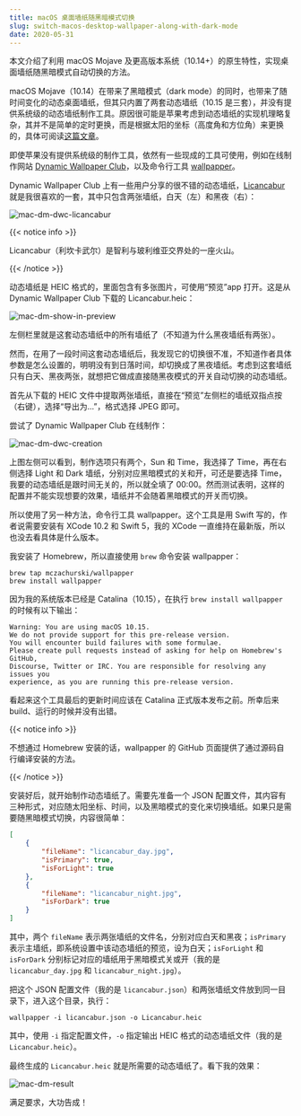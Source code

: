 ```yaml
---
title: macOS 桌面墙纸随黑暗模式切换
slug: switch-macos-desktop-wallpaper-along-with-dark-mode
date: 2020-05-31
---
```


本文介绍了利用 macOS Mojave 及更高版本系统（10.14+）的原生特性，实现桌面墙纸随黑暗模式自动切换的方法。

<!-- more -->

macOS Mojave（10.14）在带来了黑暗模式（dark mode）的同时，也带来了随时间变化的动态桌面墙纸，但其只内置了两套动态墙纸（10.15 是三套），并没有提供系统级的动态墙纸制作工具。原因很可能是苹果考虑到动态墙纸的实现机理略复杂，其并不是简单的定时更换，而是根据太阳的坐标（高度角和方位角）来更换的，具体可阅读[这篇文章](https://sspai.com/post/47390)。

即使苹果没有提供系统级的制作工具，依然有一些现成的工具可使用，例如在线制作网站 [Dynamic Wallpaper Club](https://dynamicwallpaper.club)，以及命令行工具 [wallpapper](https://github.com/mczachurski/wallpapper)。

Dynamic Wallpaper Club 上有一些用户分享的很不错的动态墙纸，[Licancabur](https://dynamicwallpaper.club/wallpaper/rzeg18a2re) 就是我很喜欢的一套，其中只包含两张墙纸，白天（左）和黑夜（右）：

![mac-dm-dwc-licancabur](https://image.zacjact1568.com/post/mac-dm-dwc-licancabur.jpg)

{{< notice info >}}

Licancabur（利坎卡武尔）是智利与玻利维亚交界处的一座火山。

{{< /notice >}}

动态墙纸是 HEIC 格式的，里面包含有多张图片，可使用“预览”app 打开。这是从 Dynamic Wallpaper Club 下载的 Licancabur.heic：

![mac-dm-show-in-preview](https://image.zacjact1568.com/post/mac-dm-show-in-preview.jpg)

左侧栏里就是这套动态墙纸中的所有墙纸了（不知道为什么黑夜墙纸有两张）。

然而，在用了一段时间这套动态墙纸后，我发现它的切换很不准，不知道作者具体参数是怎么设置的，明明没有到日落时间，却切换成了黑夜墙纸。考虑到这套墙纸只有白天、黑夜两张，就想把它做成直接随黑夜模式的开关自动切换的动态墙纸。

首先从下载的 HEIC 文件中提取两张墙纸，直接在“预览”左侧栏的墙纸双指点按（右键），选择“导出为...”，格式选择 JPEG 即可。

尝试了 Dynamic Wallpaper Club 在线制作：

![mac-dm-dwc-creation](https://image.zacjact1568.com/post/mac-dm-dwc-creation.jpg)

上图左侧可以看到，制作选项只有两个，Sun 和 Time，我选择了 Time，再在右侧选择 Light 和 Dark 墙纸，分别对应黑暗模式的关和开，可还是要选择 Time，我要的动态墙纸是跟时间无关的，所以就全填了 00:00。然而测试表明，这样的配置并不能实现想要的效果，墙纸并不会随着黑暗模式的开关而切换。

所以使用了另一种方法，命令行工具 wallpapper。这个工具是用 Swift 写的，作者说需要安装有 XCode 10.2 和 Swift 5，我的 XCode 一直维持在最新版，所以也没去看具体是什么版本。

我安装了 Homebrew，所以直接使用 `brew` 命令安装 wallpapper：

```
brew tap mczachurski/wallpapper
brew install wallpapper
```

因为我的系统版本已经是 Catalina（10.15），在执行 `brew install wallpapper` 的时候有以下输出：

```
Warning: You are using macOS 10.15.
We do not provide support for this pre-release version.
You will encounter build failures with some formulae.
Please create pull requests instead of asking for help on Homebrew's GitHub,
Discourse, Twitter or IRC. You are responsible for resolving any issues you
experience, as you are running this pre-release version.
```

看起来这个工具最后的更新时间应该在 Catalina 正式版本发布之前。所幸后来 build、运行的时候并没有出错。

{{< notice info >}}

不想通过 Homebrew 安装的话，wallpapper 的 GitHub 页面提供了通过源码自行编译安装的方法。

{{< /notice >}}

安装好后，就开始制作动态墙纸了。需要先准备一个 JSON 配置文件，其内容有三种形式，对应随太阳坐标、时间，以及黑暗模式的变化来切换墙纸。如果只是需要随黑暗模式切换，内容很简单：

```json
[
    {
        "fileName": "licancabur_day.jpg",
        "isPrimary": true,
        "isForLight": true
    },
    {
        "fileName": "licancabur_night.jpg",
        "isForDark": true
    }
]
```

其中，两个 `fileName` 表示两张墙纸的文件名，分别对应白天和黑夜；`isPrimary` 表示主墙纸，即系统设置中该动态墙纸的预览，设为白天；`isForLight` 和 `isForDark` 分别标记对应的墙纸用于黑暗模式关或开（我的是 `licancabur_day.jpg` 和 `licancabur_night.jpg`）。

把这个 JSON 配置文件（我的是 `licancabur.json`）和两张墙纸文件放到同一目录下，进入这个目录，执行：

```
wallpapper -i licancabur.json -o Licancabur.heic
```

其中，使用 `-i` 指定配置文件，`-o` 指定输出 HEIC 格式的动态墙纸文件（我的是 `Licancabur.heic`）。

最终生成的 `Licancabur.heic` 就是所需要的动态墙纸了。看下我的效果：

![mac-dm-result](https://image.zacjact1568.com/post/mac-dm-result.gif)

满足要求，大功告成！